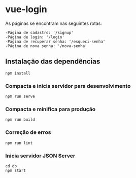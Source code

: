 # vue-login
As páginas se encontram nas seguintes rotas:
```
-Página de cadastro: '/signup'
-Página de login: '/login'
-Página de recuperar senha: '/esqueci-senha'
-Página de nova senha: '/nova-senha'
```

## Instalação das dependências
```
npm install
```

### Compacta e inicia servidor para desenvolvimento
```
npm run serve
```

### Compacta e minifica para produção
```
npm run build
```

### Correção de erros
```
npm run lint
```

### Inicia servidor JSON Server
```
cd db
npm start
```

